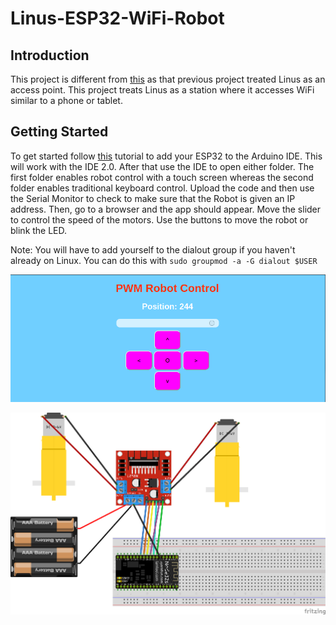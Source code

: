 # Linus-ESP32-WiFi-Robot


## Introduction

This project is different from [this](https://github.com/sentairanger/Linus-ESP32-AP-Bot) as that previous project treated Linus as an access point. This project treats Linus as a station where it accesses WiFi similar to a phone or tablet.

## Getting Started

To get started follow [this](https://dronebotworkshop.com/esp32-servo/) tutorial to add your ESP32 to the Arduino IDE. This will work with the IDE 2.0. After that use the IDE to open either folder. The first folder enables robot control with a touch screen whereas the second folder enables traditional keyboard control. Upload the code and then use the Serial Monitor to check to make sure that the Robot is given an IP address. Then, go to a browser and the app should appear. Move the slider to control the speed of the motors. Use the buttons to move the robot or blink the LED.

Note: You will have to add yourself to the dialout group if you haven't already on Linux. You can do this with `sudo groupmod -a -G dialout $USER`

![Robot](https://github.com/sentairanger/Linus-ESP32-WiFi-Robot/blob/main/wifi-robot.png)

![wiring](https://github.com/sentairanger/Linus-ESP32-WiFi-Robot/blob/main/ESP32-robot_bb.png)
